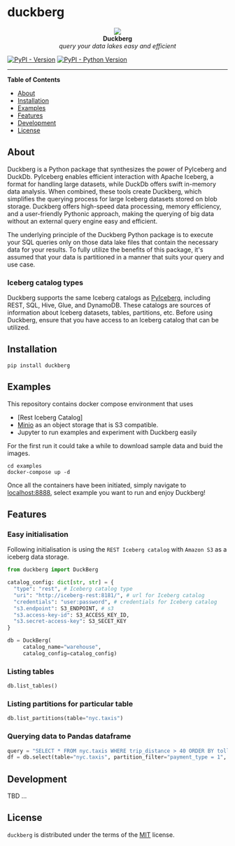 # duckberg

<p align="center">
  <img src="https://raw.githubusercontent.com/slidoapp/duckberg/main/static/images/sliger-black.png" /> <br />
  <strong>Duckberg</strong> <br />
  <em>query your data lakes easy and efficient</em>
</p>


[![PyPI - Version](https://img.shields.io/pypi/v/duckberg.svg)](https://pypi.org/project/duckberg)
[![PyPI - Python Version](https://img.shields.io/pypi/pyversions/duckberg.svg)](https://pypi.org/project/duckberg)

-----

**Table of Contents**

- [About](#about)
- [Installation](#installation)
- [Examples](#examples)
- [Features](#features)
- [Development](#development)
- [License](#license)

## About
Duckberg is a Python package that synthesizes the power of PyIceberg and DuckDb. PyIceberg enables efficient 
interaction with Apache Iceberg, a format for handling large datasets, while DuckDb offers swift in-memory data 
analysis. When combined, these tools create Duckberg, which simplifies the querying process for large Iceberg 
datasets stored on blob storage. Duckberg offers high-speed data processing, memory efficiency, and a user-friendly 
Pythonic approach, making the querying of big data without an external query engine easy and efficient.

The underlying principle of the Duckberg Python package is to execute your SQL queries only on those data lake files 
that contain the necessary data for your results. To fully utilize the benefits of this package, it's assumed that 
your data is partitioned in a manner that suits your query and use case.

### Iceberg catalog types
Duckberg supports the same Iceberg catalogs as [PyIceberg]((https://py.iceberg.apache.org/configuration/)), including 
REST, SQL, Hive, Glue, and DynamoDB. These catalogs are sources of information about Iceberg datasets, tables, 
partitions, etc. Before using Duckberg, ensure that you have access to an Iceberg catalog that can be utilized.

## Installation

```console
pip install duckberg
```

## Examples
This repository contains docker compose environment that uses 
- [Rest Iceberg Catalog] 
- [Minio](https://min.io/) as an object storage that is S3 compatible. 
- Jupyter to run examples and experiment with Duckberg easily

For the first run it could take a while to download sample data and buid the 
images.

```shell
cd examples
docker-compose up -d
```

Once all the containers have been initiated, simply navigate to [localhost:8888](localhost:8888), select example you
want to run and enjoy Duckberg!





## Features

### Easy initialisation
Following initialisation is using the `REST Iceberg catalog` with `Amazon S3` as a iceberg data storage.

```python
from duckberg import DuckBerg

catalog_config: dict[str, str] = {
  "type": "rest", # Iceberg catalog type 
  "uri": "http://iceberg-rest:8181/", # url for Iceberg catalog
  "credentials": "user:password", # credentials for Iceberg catalog
  "s3.endpoint": S3_ENDPOINT, # s3 
  "s3.access-key-id": S3_ACCESS_KEY_ID,
  "s3.secret-access-key": S3_SECET_KEY
}

db = DuckBerg(
     catalog_name="warehouse",
     catalog_config=catalog_config)
```

### Listing tables

```python
db.list_tables()
```

### Listing partitions for particular table

```python
db.list_partitions(table="nyc.taxis")
```

### Querying data to Pandas dataframe

```python
query = "SELECT * FROM nyc.taxis WHERE trip_distance > 40 ORDER BY tolls_amount DESC"
df = db.select(table="nyc.taxis", partition_filter="payment_type = 1", sql=query)
```

## Development

TBD ...

## License

`duckberg` is distributed under the terms of the [MIT](https://spdx.org/licenses/MIT.html) license.
